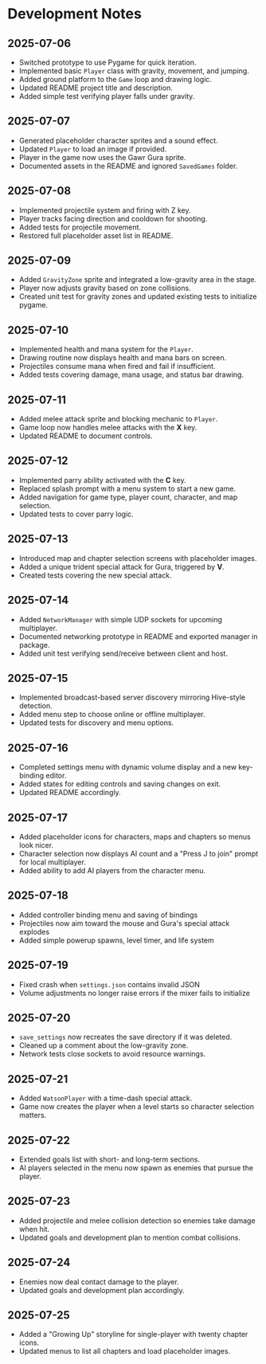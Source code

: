 # Development Notes

## 2025-07-06
- Switched prototype to use Pygame for quick iteration.
- Implemented basic `Player` class with gravity, movement, and jumping.
- Added ground platform to the `Game` loop and drawing logic.
- Updated README project title and description.
- Added simple test verifying player falls under gravity.

## 2025-07-07
- Generated placeholder character sprites and a sound effect.
- Updated `Player` to load an image if provided.
- Player in the game now uses the Gawr Gura sprite.
- Documented assets in the README and ignored `SavedGames` folder.

## 2025-07-08
- Implemented projectile system and firing with Z key.
- Player tracks facing direction and cooldown for shooting.
- Added tests for projectile movement.
- Restored full placeholder asset list in README.

## 2025-07-09
- Added `GravityZone` sprite and integrated a low-gravity area in the stage.
- Player now adjusts gravity based on zone collisions.
- Created unit test for gravity zones and updated existing tests to initialize pygame.

## 2025-07-10
- Implemented health and mana system for the `Player`.
- Drawing routine now displays health and mana bars on screen.
- Projectiles consume mana when fired and fail if insufficient.
- Added tests covering damage, mana usage, and status bar drawing.

## 2025-07-11
- Added melee attack sprite and blocking mechanic to `Player`.
- Game loop now handles melee attacks with the **X** key.
- Updated README to document controls.

## 2025-07-12
- Implemented parry ability activated with the **C** key.
- Replaced splash prompt with a menu system to start a new game.
- Added navigation for game type, player count, character, and map selection.
- Updated tests to cover parry logic.

## 2025-07-13
- Introduced map and chapter selection screens with placeholder images.
- Added a unique trident special attack for Gura, triggered by **V**.
- Created tests covering the new special attack.

## 2025-07-14
- Added `NetworkManager` with simple UDP sockets for upcoming multiplayer.
- Documented networking prototype in README and exported manager in package.
- Added unit test verifying send/receive between client and host.

## 2025-07-15
- Implemented broadcast-based server discovery mirroring Hive-style detection.
- Added menu step to choose online or offline multiplayer.
- Updated tests for discovery and menu options.

## 2025-07-16
- Completed settings menu with dynamic volume display and a new key-binding
  editor.
- Added states for editing controls and saving changes on exit.
- Updated README accordingly.

## 2025-07-17
- Added placeholder icons for characters, maps and chapters so menus look nicer.
- Character selection now displays AI count and a "Press J to join" prompt for
  local multiplayer.
- Added ability to add AI players from the character menu.
## 2025-07-18
- Added controller binding menu and saving of bindings
- Projectiles now aim toward the mouse and Gura's special attack explodes
- Added simple powerup spawns, level timer, and life system

## 2025-07-19
- Fixed crash when `settings.json` contains invalid JSON
- Volume adjustments no longer raise errors if the mixer fails to initialize

## 2025-07-20
- `save_settings` now recreates the save directory if it was deleted.
- Cleaned up a comment about the low-gravity zone.
- Network tests close sockets to avoid resource warnings.

## 2025-07-21
- Added `WatsonPlayer` with a time-dash special attack.
- Game now creates the player when a level starts so character selection matters.

## 2025-07-22
- Extended goals list with short- and long-term sections.
- AI players selected in the menu now spawn as enemies that pursue the player.

## 2025-07-23
- Added projectile and melee collision detection so enemies take damage when hit.
- Updated goals and development plan to mention combat collisions.

## 2025-07-24
- Enemies now deal contact damage to the player.
- Updated goals and development plan accordingly.

## 2025-07-25
- Added a "Growing Up" storyline for single-player with twenty chapter icons.
- Updated menus to list all chapters and load placeholder images.
